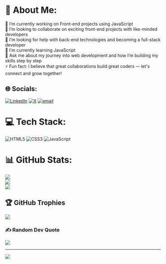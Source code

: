 # 💫 About Me:
🔭 I’m currently working on Front-end projects using JavaScript
<br>
👯 I’m looking to collaborate on exciting front-end projects with like-minded developers
<br>
🤝 I’m looking for help with back-end technologies and becoming a full-stack developer
<br>
🌱 I’m currently learning JavaScript
<br>
💬 Ask me about my journey into web development and how I’m building my skills step by step
<br>
⚡ Fun fact: I believe that great collaborations build great coders — let's connect and grow together!
<br>


## 🌐 Socials:
[![LinkedIn](https://img.shields.io/badge/LinkedIn-%230077B5.svg?logo=linkedin&logoColor=white)](https://linkedin.com/in/niraj-singh-kushwaha-ba4b88297/) [![X](https://img.shields.io/badge/X-black.svg?logo=X&logoColor=white)](https://x.com/niraj_0624) [![email](https://img.shields.io/badge/Email-D14836?logo=gmail&logoColor=white)](mailto:niraj.kush.0624@gmail.com) 

# 💻 Tech Stack:
![HTML5](https://img.shields.io/badge/html5-%23E34F26.svg?style=for-the-badge&logo=html5&logoColor=white) ![CSS3](https://img.shields.io/badge/css3-%231572B6.svg?style=for-the-badge&logo=css3&logoColor=white) ![JavaScript](https://img.shields.io/badge/javascript-%23323330.svg?style=for-the-badge&logo=javascript&logoColor=%23F7DF1E)
# 📊 GitHub Stats:
![](https://github-readme-stats.vercel.app/api?username=niraj0624&theme=dark&hide_border=false&include_all_commits=false&count_private=false)<br/>
![](https://nirzak-streak-stats.vercel.app/?user=niraj0624&theme=dark&hide_border=false)<br/>
![](https://github-readme-stats.vercel.app/api/top-langs/?username=niraj0624&theme=dark&hide_border=false&include_all_commits=false&count_private=false&layout=compact)

## 🏆 GitHub Trophies
![](https://github-profile-trophy.vercel.app/?username=niraj0624&theme=radical&no-frame=false&no-bg=true&margin-w=4)

### ✍️ Random Dev Quote
![](https://quotes-github-readme.vercel.app/api?type=horizontal&theme=radical)

---
[![](https://visitcount.itsvg.in/api?id=niraj0624&icon=0&color=0)](https://visitcount.itsvg.in)



